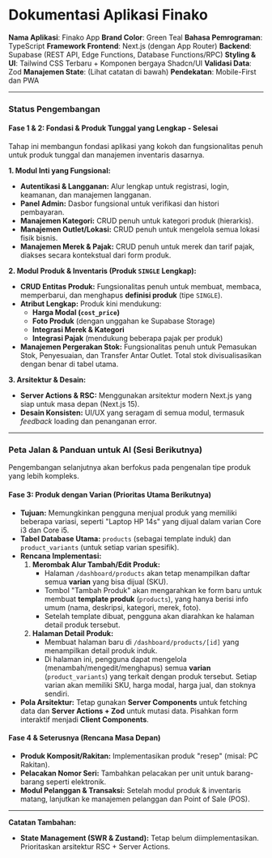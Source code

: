 # Dokumentasi Aplikasi Finako

**Nama Aplikasi**: Finako App
**Brand Color**: Green Teal
**Bahasa Pemrograman**: TypeScript
**Framework Frontend**: Next.js (dengan App Router)
**Backend**: Supabase (REST API, Edge Functions, Database Functions/RPC)
**Styling & UI**: Tailwind CSS Terbaru + Komponen bergaya Shadcn/UI
**Validasi Data**: Zod
**Manajemen State**: (Lihat catatan di bawah)
**Pendekatan**: Mobile-First dan PWA

---

### Status Pengembangan

#### **Fase 1 & 2: Fondasi & Produk Tunggal yang Lengkap - Selesai**

Tahap ini membangun fondasi aplikasi yang kokoh dan fungsionalitas penuh untuk produk tunggal dan manajemen inventaris dasarnya.

**1. Modul Inti yang Fungsional:**
- **Autentikasi & Langganan:** Alur lengkap untuk registrasi, login, keamanan, dan manajemen langganan.
- **Panel Admin:** Dasbor fungsional untuk verifikasi dan histori pembayaran.
- **Manajemen Kategori:** CRUD penuh untuk kategori produk (hierarkis).
- **Manajemen Outlet/Lokasi:** CRUD penuh untuk mengelola semua lokasi fisik bisnis.
- **Manajemen Merek & Pajak:** CRUD penuh untuk merek dan tarif pajak, diakses secara kontekstual dari form produk.

**2. Modul Produk & Inventaris (Produk `SINGLE` Lengkap):**
- **CRUD Entitas Produk:** Fungsionalitas penuh untuk membuat, membaca, memperbarui, dan menghapus **definisi produk** (tipe `SINGLE`).
- **Atribut Lengkap:** Produk kini mendukung:
    - **Harga Modal (`cost_price`)**
    - **Foto Produk** (dengan unggahan ke Supabase Storage)
    - **Integrasi Merek & Kategori**
    - **Integrasi Pajak** (mendukung beberapa pajak per produk)
- **Manajemen Pergerakan Stok:** Fungsionalitas penuh untuk Pemasukan Stok, Penyesuaian, dan Transfer Antar Outlet. Total stok divisualisasikan dengan benar di tabel utama.

**3. Arsitektur & Desain:**
- **Server Actions & RSC:** Menggunakan arsitektur modern Next.js yang siap untuk masa depan (Next.js 15).
- **Desain Konsisten:** UI/UX yang seragam di semua modul, termasuk *feedback* loading dan penanganan error.

---

### **Peta Jalan & Panduan untuk AI (Sesi Berikutnya)**

Pengembangan selanjutnya akan berfokus pada pengenalan tipe produk yang lebih kompleks.

#### **Fase 3: Produk dengan Varian (Prioritas Utama Berikutnya)**
- **Tujuan:** Memungkinkan pengguna menjual produk yang memiliki beberapa variasi, seperti "Laptop HP 14s" yang dijual dalam varian Core i3 dan Core i5.
- **Tabel Database Utama:** `products` (sebagai template induk) dan `product_variants` (untuk setiap varian spesifik).
- **Rencana Implementasi:**
    1.  **Merombak Alur Tambah/Edit Produk:**
        - Halaman `/dashboard/products` akan tetap menampilkan daftar semua **varian** yang bisa dijual (SKU).
        - Tombol "Tambah Produk" akan mengarahkan ke form baru untuk membuat **template produk** (`products`), yang hanya berisi info umum (nama, deskripsi, kategori, merek, foto).
        - Setelah template dibuat, pengguna akan diarahkan ke halaman detail produk tersebut.
    2.  **Halaman Detail Produk:**
        - Membuat halaman baru di `/dashboard/products/[id]` yang menampilkan detail produk induk.
        - Di halaman ini, pengguna dapat mengelola (menambah/mengedit/menghapus) semua **varian** (`product_variants`) yang terkait dengan produk tersebut. Setiap varian akan memiliki SKU, harga modal, harga jual, dan stoknya sendiri.
- **Pola Arsitektur:** Tetap gunakan **Server Components** untuk fetching data dan **Server Actions + Zod** untuk mutasi data. Pisahkan form interaktif menjadi **Client Components**.

#### **Fase 4 & Seterusnya (Rencana Masa Depan)**
- **Produk Komposit/Rakitan:** Implementasikan produk "resep" (misal: PC Rakitan).
- **Pelacakan Nomor Seri:** Tambahkan pelacakan per unit untuk barang-barang seperti elektronik.
- **Modul Pelanggan & Transaksi:** Setelah modul produk & inventaris matang, lanjutkan ke manajemen pelanggan dan Point of Sale (POS).
---
**Catatan Tambahan:**
- **State Management (SWR & Zustand):** Tetap belum diimplementasikan. Prioritaskan arsitektur RSC + Server Actions.
